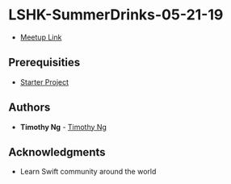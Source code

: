 # LSHK-SummerDrinks-05-21-19

* [Meetup Link](https://www.meetup.com/Learn-Swift-HK/events/260189158/)

## Prerequisities 
- [Starter Project](https://github.com/ncytimothy/LSHK_05_21_2019_SummerDrinksStarter)


## Authors

* **Timothy Ng** - [Timothy Ng](https://github.com/ncytimothy)


## Acknowledgments

* Learn Swift community around the world




